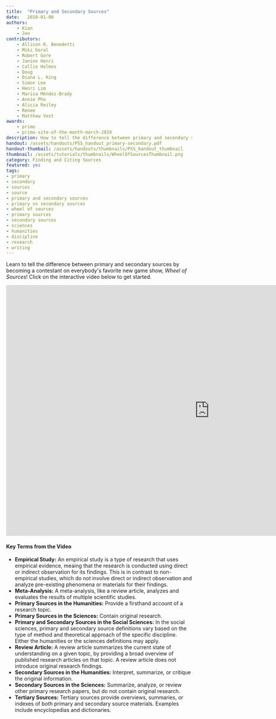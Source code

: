 ```yaml
---
title:  "Primary and Secondary Sources"
date:   2010-01-06
authors: 
    - Kian
    - Jen
contributors: 
    - Allison R. Benedetti
    - Miki Goral
    - Robert Gore
    - Janine Henri
    - Callie Holmes
    - Doug
    - Diana L. King
    - Simon Lee
    - Henri Lim
    - Marisa Méndez-Brady
    - Annie Pho
    - Alicia Reiley
    - Renee
    - Matthew Vest
awards:
    - primo
    - primo-site-of-the-month-march-2019
description: How to tell the difference between primary and secondary sources.
handout: /assets/handouts/PSS_handout_primary-secondary.pdf
handout-thumbail: /assets/handouts/thumbnails/PSS_handout_thumbnail
thumbnail: /assets/tutorials/thumbnails/WheelOfSourcesThumbnail.png
category: Finding and Citing Sources
featured: yes
tags:
- primary
- secondary
- sources
- source
- primary and secondary sources
- primary vs secondary sources
- wheel of sources
- primary sources
- secondary sources
- sciences
- humanities
- discipline
- research
- writing
---
```


<p class="intro">Learn to tell the difference between primary and secondary sources by becoming a contestant on everybody's favorite new game show, <i>Wheel of Sources</i>! Click on the interactive video below to get started.</p>

<iframe src="https://ccle.ucla.edu/mod/hvp/embed.php?id=2142561" width="1101" height="680" frameborder="0" allowfullscreen="allowfullscreen"></iframe><script src="https://ccle.ucla.edu/mod/hvp/library/js/h5p-resizer.js" charset="UTF-8"></script>

<!-- include embed-and-share-buttons.html ? -->

#### Key Terms from the Video

<ul class="browser-default activator">
  <li><b>Empirical Study:</b> An empirical study is a type of research that uses empirical evidence, meaing that the research is conducted using direct or indirect observation for its findings. This is in contrast to non-empirical studies, which do not involve direct or indirect observation and analyze pre-existing phenomena or materials for their findings.</li>
  <li><b>Meta-Analysis:</b> A meta-analysis, like a review article, analyzes and evaluates the results of multiple scientific studies.</li>
  <li><b>Primary Sources in the Humanities:</b> Provide a firsthand account of a research topic.</li>
  <li><b>Primary Sources in the Sciences:</b> Contain original research.</li>
  <li><b>Primary and Secondary Sources in the Social Sciences:</b> In the social sciences, primary and secondary source definitions vary based on the type of method and theoretical approach of the specific discipline. Either the humanities or the sciences definitions may apply.</li>
  <li><b>Review Article:</b> A review article summarizes the current state of understanding on a given topic, by providing a broad overview of published research articles on that topic. A review article does not introduce original research findings.</li>
  <li><b>Secondary Sources in the Humanities:</b> Interpret, summarize, or critique the original information.</li>
  <li><b>Secondary Sources in the Sciences:</b> Summarize, analyze, or review other primary research papers, but do not contain original research.</li>
  <li><b>Tertiary Sources:</b> Tertiary sources provide overviews, summaries, or indexes of both primary and secondary source materials. Examples include encyclopedias and dictionaries.</li>
</ul>
